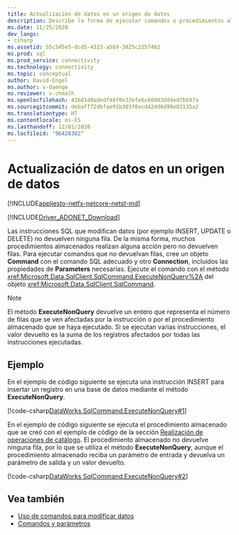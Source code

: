 ```yaml
---
title: Actualización de datos en un origen de datos
description: Describe la forma de ejecutar comandos o procedimientos almacenados que modifican datos en una base de datos.
ms.date: 11/25/2020
dev_langs:
- csharp
ms.assetid: 55c545e5-dcd5-4323-a5b9-3825c2157462
ms.prod: sql
ms.prod_service: connectivity
ms.technology: connectivity
ms.topic: conceptual
author: David-Engel
ms.author: v-daenge
ms.reviewer: v-chmalh
ms.openlocfilehash: 41b81d0adedf48f0e33efe6c60d83dd4ed7b597a
ms.sourcegitcommit: debaff72dbfae91b303f0acd42dd6d99e03135a2
ms.translationtype: HT
ms.contentlocale: es-ES
ms.lasthandoff: 12/01/2020
ms.locfileid: "96428302"
---
```

# <a name="updating-data-in-a-data-source"></a>Actualización de datos en un origen de datos

[!INCLUDE[appliesto-netfx-netcore-netst-md](../../includes/appliesto-netfx-netcore-netst-md.md)]

[!INCLUDE[Driver_ADONET_Download](../../includes/driver_adonet_download.md)]

Las instrucciones SQL que modifican datos (por ejemplo INSERT, UPDATE o DELETE) no devuelven ninguna fila. De la misma forma, muchos procedimientos almacenados realizan alguna acción pero no devuelven filas. Para ejecutar comandos que no devuelvan filas, cree un objeto **Command** con el comando SQL adecuado y otro **Connection**, incluidos las propiedades de **Parameters** necesarias. Ejecute el comando con el método <xref:Microsoft.Data.SqlClient.SqlCommand.ExecuteNonQuery%2A> del objeto <xref:Microsoft.Data.SqlClient.SqlCommand>.

> [!NOTE]
> El método **ExecuteNonQuery** devuelve un entero que representa el número de filas que se ven afectadas por la instrucción o por el procedimiento almacenado que se haya ejecutado. Si se ejecutan varias instrucciones, el valor devuelto es la suma de los registros afectados por todas las instrucciones ejecutadas.

## <a name="example"></a>Ejemplo

En el ejemplo de código siguiente se ejecuta una instrucción INSERT para insertar un registro en una base de datos mediante el método **ExecuteNonQuery**.
  
[!code-csharp[DataWorks SqlCommand.ExecuteNonQuery#1](~/../sqlclient/doc/samples/SqlCommand_ExecuteNonQuery_SP_DML.cs#1)]

En el ejemplo de código siguiente se ejecuta el procedimiento almacenado que se creó con el ejemplo de código de la sección [Realización de operaciones de catálogo](perform-catalog-operations.md). El procedimiento almacenado no devuelve ninguna fila, por lo que se utiliza el método **ExecuteNonQuery**, aunque el procedimiento almacenado reciba un parámetro de entrada y devuelva un parámetro de salida y un valor devuelto.

[!code-csharp[DataWorks SqlCommand.ExecuteNonQuery#2](~/../sqlclient/doc/samples/SqlCommand_ExecuteNonQuery_SP_DML.cs#2)]

## <a name="see-also"></a>Vea también

- [Uso de comandos para modificar datos](use-commands-to-modify-data.md)
- [Comandos y parámetros](commands-parameters.md)
